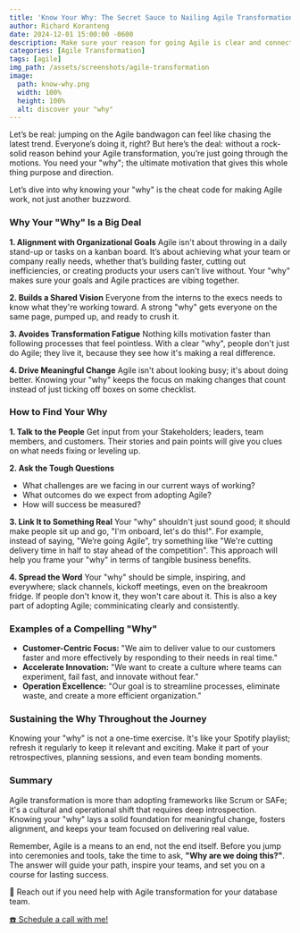 ```yaml
---
title: 'Know Your Why: The Secret Sauce to Nailing Agile Transformation'
author: Richard Koranteng
date: 2024-12-01 15:00:00 -0600
description: Make sure your reason for going Agile is clear and connected to the bigger picture..
categories: [Agile Transformation]
tags: [agile]
img_path: /assets/screenshots/agile-transformation
image:
  path: know-why.png
  width: 100%
  height: 100%
  alt: discover your "why"
---
```


Let’s be real: jumping on the Agile bandwagon can feel like chasing the latest trend. Everyone’s doing it, right? But here’s the deal: without a rock-solid reason behind your Agile transformation, you’re just going through the motions. You need your "why"; the ultimate motivation that gives this whole thing purpose and direction.

Let’s dive into why knowing your "why" is the cheat code for making Agile work, not just another buzzword.

### Why Your "Why" Is a Big Deal
**1. Alignment with Organizational Goals**
Agile isn't about throwing in a daily stand-up or tasks on a kanban board. It’s about achieving what your team or company really needs, whether that’s building faster, cutting out inefficiencies, or creating products your users can't live without. Your "why" makes sure your goals and Agile practices are vibing together.

**2. Builds a Shared Vision**
Everyone from the interns to the execs needs to know what they're working toward. A strong "why" gets everyone on the same page, pumped up, and ready to crush it.

**3. Avoides Transformation Fatigue**
Nothing kills motivation faster than following processes that feel pointless. With a clear "why", people don't just do Agile; they live it, because they see how it's making a real difference.

**4. Drive Meaningful Change**
Agile isn't about looking busy; it's about doing better. Knowing your "why" keeps the focus on making changes that count instead of just ticking off boxes on some checklist.

### How to Find Your Why
**1. Talk to the People**
Get input from your Stakeholders; leaders, team members, and customers. Their stories and pain points will give you clues on what needs fixing or leveling up.

**2. Ask the Tough Questions**
* What challenges are we facing in our current ways of working?
* What outcomes do we expect from adopting Agile?
* How will success be measured?

**3. Link It to Something Real**
Your "why" shouldn't just sound good; it should make people sit up and go, "I'm onboard, let's do this!". For example, instead of saying, "We’re going Agile", try something like "We're cutting delivery time in half to stay ahead of the competition". This approach will help you frame your "why" in terms of tangible business benefits.

**4. Spread the Word**
Your "why" should be simple, inspiring, and everywhere; slack channels, kickoff meetings, even on the breakroom fridge. If people don't know it, they won't care about it. This is also a key part of adopting Agile; comminicating clearly and consistently.

### Examples of a Compelling "Why"
* **Customer-Centric Focus:** "We aim to deliver value to our customers faster and more effectively by responding to their needs in real time."
* **Accelerate Innovation:** "We want to create a culture where teams can experiment, fail fast, and innovate without fear."
* **Operation Excellence:** "Our goal is to streamline processes, eliminate waste, and create a more efficient organization."

### Sustaining the Why Throughout the Journey
Knowing your "why" is not a one-time exercise. It's like your Spotify playlist; refresh it regularly to keep it relevant and exciting. Make it part of your retrospectives, planning sessions, and even team bonding moments.

### Summary
Agile transformation is more than adopting frameworks like Scrum or SAFe; it's a cultural and operational shift that requires deep introspection. Knowing your "why" lays a solid foundation for meaningful change, fosters alignment, and keeps your team focused on delivering real value.

Remember, Agile is a means to an end, not the end itself. Before you jump into ceremonies and tools, take the time to ask, **"Why are we doing this?"**. The answer will guide your path, inspire your teams, and set you on a course for lasting success.

🚀 Reach out if you need help with Agile transformation for your database team.

 [☎️ Schedule a call with me!](https://calendly.com/rkkoranteng/free-consultation)